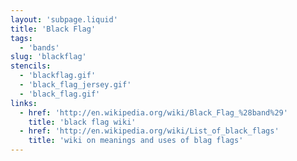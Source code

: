 ```yaml
---
layout: 'subpage.liquid'
title: 'Black Flag'
tags:
  - 'bands'
slug: 'blackflag'
stencils:
  - 'blackflag.gif'
  - 'black_flag_jersey.gif'
  - 'black_flag.gif'
links:
  - href: 'http://en.wikipedia.org/wiki/Black_Flag_%28band%29'
    title: 'black flag wiki'
  - href: 'http://en.wikipedia.org/wiki/List_of_black_flags'
    title: 'wiki on meanings and uses of blag flags'
---
```

